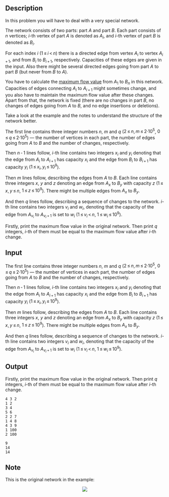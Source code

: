 ## Description

<div><p>In this problem you will have to deal with a very special network.</p><p>The network consists of two parts: part <span class="tex-span"><i>A</i></span> and part <span class="tex-span"><i>B</i></span>. Each part consists of <span class="tex-span"><i>n</i></span> vertices; <span class="tex-span"><i>i</i></span>-th vertex of part <span class="tex-span"><i>A</i></span> is denoted as <span class="tex-span"><i>A</i><sub class="lower-index"><i>i</i></sub></span>, and <span class="tex-span"><i>i</i></span>-th vertex of part <span class="tex-span"><i>B</i></span> is denoted as <span class="tex-span"><i>B</i><sub class="lower-index"><i>i</i></sub></span>.</p><p>For each index <span class="tex-span"><i>i</i></span> (<span class="tex-span">1 ≤ <i>i</i> &lt; <i>n</i></span>) there is a directed edge from vertex <span class="tex-span"><i>A</i><sub class="lower-index"><i>i</i></sub></span> to vertex <span class="tex-span"><i>A</i><sub class="lower-index"><i>i</i> + 1</sub></span>, and from <span class="tex-span"><i>B</i><sub class="lower-index"><i>i</i></sub></span> to <span class="tex-span"><i>B</i><sub class="lower-index"><i>i</i> + 1</sub></span>, respectively. Capacities of these edges are given in the input. Also there might be several directed edges going from part <span class="tex-span"><i>A</i></span> to part <span class="tex-span"><i>B</i></span> (but never from <span class="tex-span"><i>B</i></span> to <span class="tex-span"><i>A</i></span>).</p><p>You have to calculate the <a href="https://en.wikipedia.org/wiki/Maximum_flow_problem">maximum flow value</a> from <span class="tex-span"><i>A</i><sub class="lower-index">1</sub></span> to <span class="tex-span"><i>B</i><sub class="lower-index"><i>n</i></sub></span> in this network. Capacities of edges connecting <span class="tex-span"><i>A</i><sub class="lower-index"><i>i</i></sub></span> to <span class="tex-span"><i>A</i><sub class="lower-index"><i>i</i> + 1</sub></span> might sometimes change, and you also have to maintain the maximum flow value after these changes. Apart from that, the network is fixed (there are no changes in part <span class="tex-span"><i>B</i></span>, no changes of edges going from <span class="tex-span"><i>A</i></span> to <span class="tex-span"><i>B</i></span>, and no edge insertions or deletions).</p><p>Take a look at the example and the notes to understand the structure of the network better.</p></div><div class="input-specification"><p>The first line contains three integer numbers <span class="tex-span"><i>n</i></span>, <span class="tex-span"><i>m</i></span> and <span class="tex-span"><i>q</i></span> (<span class="tex-span">2 ≤ <i>n</i>, <i>m</i> ≤ 2·10<sup class="upper-index">5</sup></span>, <span class="tex-span">0 ≤ <i>q</i> ≤ 2·10<sup class="upper-index">5</sup></span>) — the number of vertices in each part, the number of edges going from <span class="tex-span"><i>A</i></span> to <span class="tex-span"><i>B</i></span> and the number of changes, respectively.</p><p>Then <span class="tex-span"><i>n</i> - 1</span> lines follow, <span class="tex-span"><i>i</i></span>-th line contains two integers <span class="tex-span"><i>x</i><sub class="lower-index"><i>i</i></sub></span> and <span class="tex-span"><i>y</i><sub class="lower-index"><i>i</i></sub></span> denoting that the edge from <span class="tex-span"><i>A</i><sub class="lower-index"><i>i</i></sub></span> to <span class="tex-span"><i>A</i><sub class="lower-index"><i>i</i> + 1</sub></span> has capacity <span class="tex-span"><i>x</i><sub class="lower-index"><i>i</i></sub></span> and the edge from <span class="tex-span"><i>B</i><sub class="lower-index"><i>i</i></sub></span> to <span class="tex-span"><i>B</i><sub class="lower-index"><i>i</i> + 1</sub></span> has capacity <span class="tex-span"><i>y</i><sub class="lower-index"><i>i</i></sub></span> (<span class="tex-span">1 ≤ <i>x</i><sub class="lower-index"><i>i</i></sub>, <i>y</i><sub class="lower-index"><i>i</i></sub> ≤ 10<sup class="upper-index">9</sup></span>).</p><p>Then <span class="tex-span"><i>m</i></span> lines follow, describing the edges from <span class="tex-span"><i>A</i></span> to <span class="tex-span"><i>B</i></span>. Each line contains three integers <span class="tex-span"><i>x</i></span>, <span class="tex-span"><i>y</i></span> and <span class="tex-span"><i>z</i></span> denoting an edge from <span class="tex-span"><i>A</i><sub class="lower-index"><i>x</i></sub></span> to <span class="tex-span"><i>B</i><sub class="lower-index"><i>y</i></sub></span> with capacity <span class="tex-span"><i>z</i></span> (<span class="tex-span">1 ≤ <i>x</i>, <i>y</i> ≤ <i>n</i></span>, <span class="tex-span">1 ≤ <i>z</i> ≤ 10<sup class="upper-index">9</sup></span>). There might be multiple edges from <span class="tex-span"><i>A</i><sub class="lower-index"><i>x</i></sub></span> to <span class="tex-span"><i>B</i><sub class="lower-index"><i>y</i></sub></span>.</p><p>And then <span class="tex-span"><i>q</i></span> lines follow, describing a sequence of changes to the network. <span class="tex-span"><i>i</i></span>-th line contains two integers <span class="tex-span"><i>v</i><sub class="lower-index"><i>i</i></sub></span> and <span class="tex-span"><i>w</i><sub class="lower-index"><i>i</i></sub></span>, denoting that the capacity of the edge from <span class="tex-span"><i>A</i><sub class="lower-index"><i>v</i><sub class="lower-index"><i>i</i></sub></sub></span> to <span class="tex-span"><i>A</i><sub class="lower-index"><i>v</i><sub class="lower-index"><i>i</i></sub> + 1</sub></span> is set to <span class="tex-span"><i>w</i><sub class="lower-index"><i>i</i></sub></span> (<span class="tex-span">1 ≤ <i>v</i><sub class="lower-index"><i>i</i></sub> &lt; <i>n</i></span>, <span class="tex-span">1 ≤ <i>w</i><sub class="lower-index"><i>i</i></sub> ≤ 10<sup class="upper-index">9</sup></span>).</p></div><div class="output-specification"><p>Firstly, print the maximum flow value in the original network. Then print <span class="tex-span"><i>q</i></span> integers, <span class="tex-span"><i>i</i></span>-th of them must be equal to the maximum flow value after <span class="tex-span"><i>i</i></span>-th change.</p></div>

## Input

<p>The first line contains three integer numbers <span class="tex-span"><i>n</i></span>, <span class="tex-span"><i>m</i></span> and <span class="tex-span"><i>q</i></span> (<span class="tex-span">2 ≤ <i>n</i>, <i>m</i> ≤ 2·10<sup class="upper-index">5</sup></span>, <span class="tex-span">0 ≤ <i>q</i> ≤ 2·10<sup class="upper-index">5</sup></span>) — the number of vertices in each part, the number of edges going from <span class="tex-span"><i>A</i></span> to <span class="tex-span"><i>B</i></span> and the number of changes, respectively.</p><p>Then <span class="tex-span"><i>n</i> - 1</span> lines follow, <span class="tex-span"><i>i</i></span>-th line contains two integers <span class="tex-span"><i>x</i><sub class="lower-index"><i>i</i></sub></span> and <span class="tex-span"><i>y</i><sub class="lower-index"><i>i</i></sub></span> denoting that the edge from <span class="tex-span"><i>A</i><sub class="lower-index"><i>i</i></sub></span> to <span class="tex-span"><i>A</i><sub class="lower-index"><i>i</i> + 1</sub></span> has capacity <span class="tex-span"><i>x</i><sub class="lower-index"><i>i</i></sub></span> and the edge from <span class="tex-span"><i>B</i><sub class="lower-index"><i>i</i></sub></span> to <span class="tex-span"><i>B</i><sub class="lower-index"><i>i</i> + 1</sub></span> has capacity <span class="tex-span"><i>y</i><sub class="lower-index"><i>i</i></sub></span> (<span class="tex-span">1 ≤ <i>x</i><sub class="lower-index"><i>i</i></sub>, <i>y</i><sub class="lower-index"><i>i</i></sub> ≤ 10<sup class="upper-index">9</sup></span>).</p><p>Then <span class="tex-span"><i>m</i></span> lines follow, describing the edges from <span class="tex-span"><i>A</i></span> to <span class="tex-span"><i>B</i></span>. Each line contains three integers <span class="tex-span"><i>x</i></span>, <span class="tex-span"><i>y</i></span> and <span class="tex-span"><i>z</i></span> denoting an edge from <span class="tex-span"><i>A</i><sub class="lower-index"><i>x</i></sub></span> to <span class="tex-span"><i>B</i><sub class="lower-index"><i>y</i></sub></span> with capacity <span class="tex-span"><i>z</i></span> (<span class="tex-span">1 ≤ <i>x</i>, <i>y</i> ≤ <i>n</i></span>, <span class="tex-span">1 ≤ <i>z</i> ≤ 10<sup class="upper-index">9</sup></span>). There might be multiple edges from <span class="tex-span"><i>A</i><sub class="lower-index"><i>x</i></sub></span> to <span class="tex-span"><i>B</i><sub class="lower-index"><i>y</i></sub></span>.</p><p>And then <span class="tex-span"><i>q</i></span> lines follow, describing a sequence of changes to the network. <span class="tex-span"><i>i</i></span>-th line contains two integers <span class="tex-span"><i>v</i><sub class="lower-index"><i>i</i></sub></span> and <span class="tex-span"><i>w</i><sub class="lower-index"><i>i</i></sub></span>, denoting that the capacity of the edge from <span class="tex-span"><i>A</i><sub class="lower-index"><i>v</i><sub class="lower-index"><i>i</i></sub></sub></span> to <span class="tex-span"><i>A</i><sub class="lower-index"><i>v</i><sub class="lower-index"><i>i</i></sub> + 1</sub></span> is set to <span class="tex-span"><i>w</i><sub class="lower-index"><i>i</i></sub></span> (<span class="tex-span">1 ≤ <i>v</i><sub class="lower-index"><i>i</i></sub> &lt; <i>n</i></span>, <span class="tex-span">1 ≤ <i>w</i><sub class="lower-index"><i>i</i></sub> ≤ 10<sup class="upper-index">9</sup></span>).</p>

## Output

<p>Firstly, print the maximum flow value in the original network. Then print <span class="tex-span"><i>q</i></span> integers, <span class="tex-span"><i>i</i></span>-th of them must be equal to the maximum flow value after <span class="tex-span"><i>i</i></span>-th change.</p>





```input1
4 3 2
1 2
3 4
5 6
2 2 7
1 4 8
4 3 9
1 100
2 100

```




```output1
9
14
14

```



## Note

<p>This is the original network in the example:</p><center> <img class="tex-graphics" src="file://PQ2pDIQy.png" style="max-width: 100.0%;max-height: 100.0%;"> </center>
